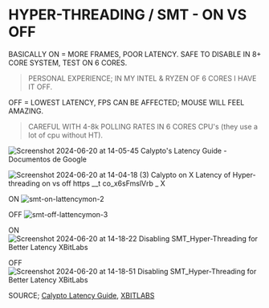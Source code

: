 # HYPER-THREADING / SMT - ON VS OFF
BASICALLY
ON = MORE FRAMES, POOR LATENCY. SAFE TO DISABLE IN 8+ CORE SYSTEM, TEST ON 6 CORES.
> PERSONAL EXPERIENCE; IN MY INTEL & RYZEN OF 6 CORES I HAVE IT OFF.

OFF = LOWEST LATENCY, FPS CAN BE AFFECTED; MOUSE WILL FEEL AMAZING.
> CAREFUL WITH 4-8k POLLING RATES IN 6 CORES CPU's (they use a lot of cpu without HT).

![Screenshot 2024-06-20 at 14-05-45 Calypto's Latency Guide - Documentos de Google](https://github.com/gzmatte/trash/assets/117684932/f8a0c69a-9e22-4978-bde0-bcf52eba2d68)

![Screenshot 2024-06-20 at 14-04-18 (3) Calypto on X Latency of Hyper-threading on vs  off https __t co_x6sFmslVrb _ X](https://github.com/gzmatte/trash/assets/117684932/d5f34e37-01d9-491d-824d-762f962f437f)

ON
![smt-on-lattencymon-2](https://github.com/gzmatte/trash/assets/117684932/0f02a35f-e849-4665-aace-4a672775f98a)

OFF
![smt-off-lattencymon-3](https://github.com/gzmatte/trash/assets/117684932/9aca6281-d572-4683-8aec-74f75e0fd43a)

ON
![Screenshot 2024-06-20 at 14-18-22 Disabling SMT_Hyper-Threading for Better Latency XBitLabs](https://github.com/gzmatte/trash/assets/117684932/284b5d74-3643-4847-b3fb-f78a5f1f3383)

OFF
![Screenshot 2024-06-20 at 14-18-51 Disabling SMT_Hyper-Threading for Better Latency XBitLabs](https://github.com/gzmatte/trash/assets/117684932/2b2ca38e-1e40-4209-83d6-cd4abcecc9b8)

SOURCE; [Calypto Latency Guide](calypto.us), [XBITLABS](https://www.xbitlabs.com/disabling-smt-hyper-threading-for-better-latency/)
